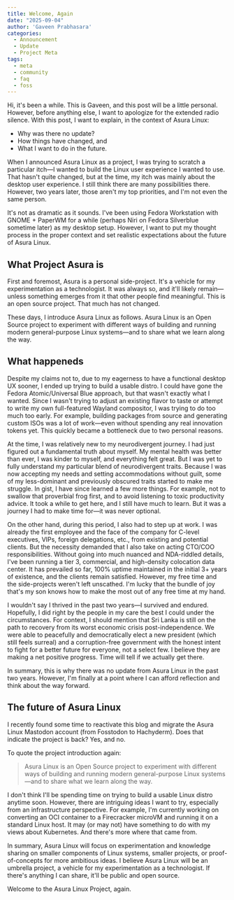 ```yaml
---
title: Welcome, Again
date: "2025-09-04"
author: 'Gaveen Prabhasara'
categories:
  - Announcement
  - Update
  - Project Meta
tags:
  - meta
  - community
  - faq
  - foss
---
```


Hi, it's been a while. This is Gaveen, and this post will be a little personal. However, before anything else, I want to apologize for the extended radio silence. With this post, I want to explain, in the context of Asura Linux:
- Why was there no update?
- How things have changed, and
- What I want to do in the future.

When I announced Asura Linux as a project, I was trying to scratch a particular itch—I wanted to build the Linux user experience I wanted to use. That hasn't quite changed, but at the time, my itch was mainly about the desktop user experience. I still think there are many possibilities there. However, two years later, those aren't my top priorities, and I'm not even the same person.

It's not as dramatic as it sounds. I've been using Fedora Workstation with GNOME + PaperWM for a while (perhaps Niri on Fedora Silverblue sometime later) as my desktop setup. However, I want to put my thought process in the proper context and set realistic expectations about the future of Asura Linux.


## What Project Asura is

First and foremost, Asura is a personal side-project. It's a vehicle for my experimentation as a technologist. It was always so, and it'll likely remain—unless something emerges from it that other people find meaningful. This is an open source project. That much has not changed.

These days, I introduce Asura Linux as follows. Asura Linux is an Open Source project to experiment with different ways of building and running modern general-purpose Linux systems—and to share what we learn along the way.


## What happeneds

Despite my claims not to, due to my eagerness to have a functional desktop UX sooner, I ended up trying to build a usable distro. I could have gone the Fedora Atomic/Universal Blue approach, but that wasn't exactly what I wanted. Since I wasn't trying to adjust an existing flavor to taste or attempt to write my own full-featured Wayland compositor, I was trying to do too much too early. For example, building packages from source and generating custom ISOs was a lot of work—even without spending any real innovation tokens yet. This quickly became a bottleneck due to two personal reasons.

At the time, I was relatively new to my neurodivergent journey. I had just figured out a fundamental truth about myself. My mental health was better than ever, I was kinder to myself, and everything felt great. But I was yet to fully understand my particular blend of neurodivergent traits. Because I was now accepting my needs and setting accommodations without guilt, some of my less-dominant and previously obscured traits started to make me struggle. In gist, I have since learned a few more things. For example, not to swallow that proverbial frog first, and to avoid listening to toxic productivity advice. It took a while to get here, and I still have much to learn. But it was a journey I had to make time for—it was never optional.

On the other hand, during this period, I also had to step up at work. I was already the first employee and the face of the company for C-level executives, VIPs, foreign delegations, etc., from existing and potential clients. But the necessity demanded that I also take on acting CTO/COO responsibilities. Without going into much nuanced and NDA-riddled details, I've been running a tier 3, commercial, and high-density colocation data center. It has prevailed so far, 100% uptime maintained in the initial 3+ years of existence, and the clients remain satisfied. However, my free time and the side-projects weren't left unscathed. I'm lucky that the bundle of joy that's my son knows how to make the most out of any free time at my hand.

I wouldn't say I thrived in the past two years—I survived and endured. Hopefully, I did right by the people in my care the best I could under the circumstances. For context, I should mention that Sri Lanka is still on the path to recovery from its worst economic crisis post-independence. We were able to peacefully and democratically elect a new president (which still feels surreal) and a corruption-free government with the honest intent to fight for a better future for everyone, not a select few. I believe they are making a net positive progress. Time will tell if we actually get there.

In summary, this is why there was no update from Asura Linux in the past two years. However, I'm finally at a point where I can afford reflection and think about the way forward.


## The future of Asura Linux

I recently found some time to reactivate this blog and migrate the Asura Linux Mastodon account (from Fosstodon to Hachyderm). Does that indicate the project is back? Yes, and no.

To quote the project introduction again:
> Asura Linux is an Open Source project to experiment with different ways of building and running modern general-purpose Linux systems—and to share what we learn along the way.

I don't think I'll be spending time on trying to build a usable Linux distro anytime soon. However, there are intriguing ideas I want to try, especially from an infrastructure perspective. For example, I'm currently working on converting an OCI container to a Firecracker microVM and running it on a standard Linux host. It may (or may not) have something to do with my views about Kubernetes. And there's more where that came from.

In summary, Asura Linux will focus on experimentation and knowledge sharing on smaller components of Linux systems, smaller projects, or proof-of-concepts for more ambitious ideas. I believe Asura Linux will be an umbrella project, a vehicle for my experimentation as a technologist. If there's anything I can share, it'll be public and open source.

Welcome to the Asura Linux Project, again.
